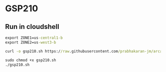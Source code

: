 # GSP210
## Run in cloudshell
```cmd
export ZONE1=us-central1-b
export ZONE2=us-west3-b

curl -o gsp210.sh https://raw.githubusercontent.com/prabhakaran-jm/arcade-june2024/master/Level1/gsp210.sh

sudo chmod +x gsp210.sh
./gsp210.sh
```

